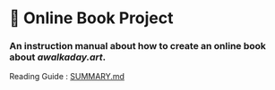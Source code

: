 # 📝 Online Book Project
### An instruction manual about how to create an online book about *awalkaday.art*. 
Reading Guide : [SUMMARY.md](https://github.com/awalkaday/online-book/blob/main/SUMMARY.md)  
